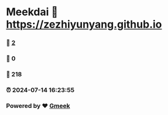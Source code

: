 # Meekdai :link: https://zezhiyunyang.github.io 
### :page_facing_up: [2](https://zezhiyunyang.github.io/tag.html) 
### :speech_balloon: 0 
### :hibiscus: 218 
### :alarm_clock: 2024-07-14 16:23:55 
### Powered by :heart: [Gmeek](https://github.com/Meekdai/Gmeek)
